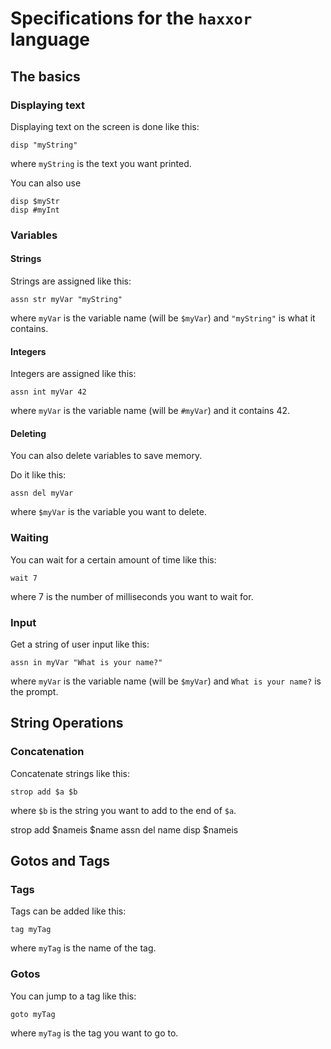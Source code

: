 # Specifications for the `haxxor` language
## The basics
### Displaying text
Displaying text on the screen is done like this:
```
disp "myString"
```
where `myString` is the text you want printed.

You can also use
```
disp $myStr
disp #myInt
```

### Variables
#### Strings
Strings are assigned like this:
```
assn str myVar "myString"
```

where `myVar` is the variable name (will be `$myVar`) and `"myString"` is what it contains.

#### Integers
Integers are assigned like this:
```
assn int myVar 42
```
where `myVar` is the variable name (will be `#myVar`) and it contains 42.

#### Deleting
You can also delete variables to save memory.

Do it like this:
```
assn del myVar
```
where `$myVar` is the variable you want to delete.

### Waiting
You can wait for a certain amount of time like this:
```
wait 7
```
where 7 is the number of milliseconds you want to wait for.

### Input
Get a string of user input like this:
```
assn in myVar "What is your name?"
```
where `myVar` is the variable name (will be `$myVar`) and `What is your name?` is the prompt.

## String Operations
### Concatenation
Concatenate strings like this:
 ```
 strop add $a $b
 ```
where `$b` is the string you want to add to the end of `$a`.



strop add $nameis $name
assn del name
disp $nameis

## Gotos and Tags
### Tags
Tags can be added like this:
```
tag myTag
```
where `myTag` is the name of the tag.

### Gotos
You can jump to a tag like this:
```
goto myTag
```
where `myTag` is the tag you want to go to.